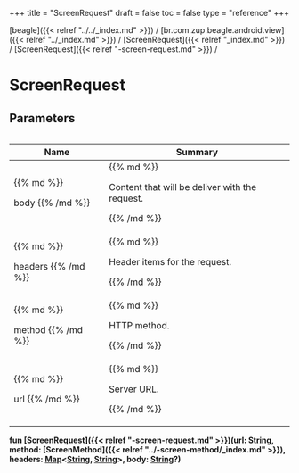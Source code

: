 +++
title = "ScreenRequest"
draft = false
toc = false
type = "reference"
+++

[beagle]({{< relref "../../_index.md" >}}) / [br.com.zup.beagle.android.view]({{< relref "../_index.md" >}}) / [ScreenRequest]({{< relref "_index.md" >}}) / [ScreenRequest]({{< relref "-screen-request.md" >}}) / 



# ScreenRequest  


## Parameters  
<table>
  
  
<table>
  
<thead>
<tr>
<th>
Name  
</th>
<th>
Summary  
</th>
  
</tr>
</thead>
<tbody>
<tr>
<td>
{{% md %}}

body
{{% /md %}}
</td>
<td>
{{% md %}}



Content that will be deliver with the request.


{{% /md %}}
</td>
</tr>

<tr>
<td>
{{% md %}}

headers
{{% /md %}}
</td>
<td>
{{% md %}}



Header items for the request.


{{% /md %}}
</td>
</tr>

<tr>
<td>
{{% md %}}

method
{{% /md %}}
</td>
<td>
{{% md %}}



HTTP method.


{{% /md %}}
</td>
</tr>

<tr>
<td>
{{% md %}}

url
{{% /md %}}
</td>
<td>
{{% md %}}



Server URL.


{{% /md %}}
</td>
</tr>

</tbody>
</table>
  
</table>
  
  
<b><b>fun [ScreenRequest]({{< relref "-screen-request.md" >}})(url: [String](https://kotlinlang.org/api/latest/jvm/stdlib/kotlin/-string/index.html), method: [ScreenMethod]({{< relref "../-screen-method/_index.md" >}}), headers: [Map](https://kotlinlang.org/api/latest/jvm/stdlib/kotlin.collections/-map/index.html)<[String](https://kotlinlang.org/api/latest/jvm/stdlib/kotlin/-string/index.html), [String](https://kotlinlang.org/api/latest/jvm/stdlib/kotlin/-string/index.html)>, body: [String](https://kotlinlang.org/api/latest/jvm/stdlib/kotlin/-string/index.html)?)</b></b>  



